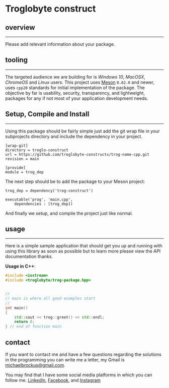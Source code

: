 # Troglobyte construct

## overview

* * *

Please add relevant information about your package.

## tooling

* * *

The targeted audience we are building for is *Windows 10*, *MacOSX*, *ChromeOS*
and *Linux* users. This project uses [Meson](https://mesonbuild.com/) `0.62.0`
and newer, uses `cpp20` standards for initial implementation of the package. The
objective by far is usability, security, transparency, and lightweight, packages
for any if not most of your application development needs.

## Setup, Compile and Install

* * *

Using this package should be fairly simple just add the git wrap file
in your subprojects directory and include the dependency in your project.

```console
[wrap-git]
directory = troglo-construct
url = https://github.com/troglobyte-constructs/trog-name-cpp.git
revision = main

[provide]
module = trog_dep
```


The next step should be to add the package to your Meson project:

```meson
trog_dep = dependency('trog-construct')

executable('prog', 'main.cpp',
    dependencies : [trog_dep])

```

And finally we setup, and compile the project just like normal.

## usage

* * *

Here is a simple sample application that should get you up and
running with using this library as soon as possible but to learn
more please view the API documentation thanks.

**Usage in C++**:

```cpp
#include <iostream>
#include <troglobyte/trog-package.hpp>


//
// main is where all good examples start
//
int main()
{
    std::cout << trog::greet() << std::endl;
    return 0;
} // end of function main

```

## contact

If you want to contact me and have a few questions
regarding the solutions in the programming you can write
me a letter, my Gmail is <michaelbrockus@gmail.com>.

You may find that I have some social media platforms
in which you can follow me. [LinkedIn](https://www.linkedin.com/in/michael-brockus), [Facebook](https://facebook.com/michael.brockus.555), and [Instagram](https://instagram.com/michael_gene_brockus/)
